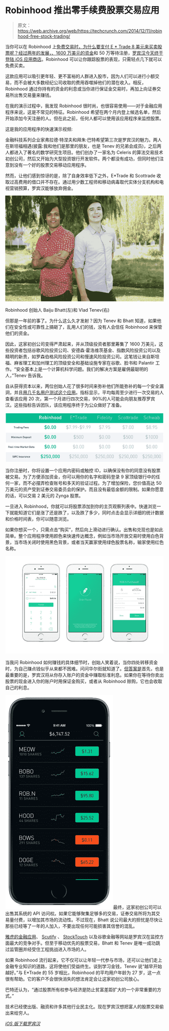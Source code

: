 # Robinhood 推出零手续费股票交易应用 

> 原文：<https://web.archive.org/web/https://techcrunch.com/2014/12/11/robinhood-free-stock-trading/>

当你可以在 Robinhood 上[免费交易时，为什么要支付 E * Trade 8 美元来买卖股票呢？经过两年的发展，](https://web.archive.org/web/20230205201117/https://www.robinhood.com/)[、1600 万美元的资金](https://web.archive.org/web/20230205201117/https://techcrunch.com/2014/09/23/robinhood-stock-app/)和 50 万等待注册，[罗宾汉今天终于登陆 iOS 应用商店](https://web.archive.org/web/20230205201117/https://itunes.apple.com/us/app/robinhood-%240-commission-stock/id938003185?ls=1&mt=8)。Robinhood 可以让你跟踪股票的表现，只需轻点几下就可以免费买卖。

这款应用可以吸引更年轻、更不富裕的人群进入股市，因为人们可以进行小额交易，而不会被大多数经纪公司收取的费用吞噬掉他们的潜在收入。相反，Robinhood 通过你持有的资金的利息或当你进行保证金交易时，再加上向证券交易所出售交易量来赚钱。

在我的演示过程中，我发现 Robinhood 很时尚，也很容易使用——对于金融应用程序来说，这是不常见的特征。Robinhood 希望在两个月内登上候选名单，然后开始添加今天注册的人。但在此之前，任何人都可以使用该应用程序来监控股票。

这是我的应用程序的快速演示视频:

金融科技系列企业家弗拉德·特涅夫和拜朱·巴特希望第三次是罗宾汉的魅力。两人在斯坦福相遇(披露:我和他们是那里的朋友，也是 Tenev 的兄弟会成员)，之后两人都进入了著名的数学研究生项目。他们创办了一家名为 Celeris 的算法交易技术初创公司，然后又开始为大型投资银行开发软件。两个都没有成功，但同时他们注意到没有一个好的股票交易移动应用程序。

然而，让他们感到惊讶的是，除了自身效率低下之外，E*Trade 和 Scottrade 收取过高费用的借口并不存在。通过用少数工程师和移动病毒取代实体分支机构和电视营销预算，罗宾汉能够放弃佣金。

![RobinHood founders Baiju Bhatt (left) and Vlad Tenev (right)](img/1f8b56c0a326802fb60b7d8009901157.png)

Robinhood 创始人 Baiju Bhatt(左)和 Vlad Tenev(右)

但那是一年前的事了。为什么这么久才发射？因为 Tenev 和 Bhatt 知道，如果他们在安全性或可靠性上搞砸了，乱用人们的钱，没有人会信任 Robinhood 来保管他们的资金。

因此，这家初创公司变得严肃起来，并从顶级投资者那里筹集了 1600 万美元，这些投资者包括谷歌风险投资公司、安德森·霍洛维茨基金、指数风险投资公司以及精明的新贵，如罗森伯格风险投资公司和慢速风险投资公司。这笔钱让来自斯坦福、麻省理工和加州理工的顶级安全和基础设施专家在谷歌、脸书和 Palantir 工作。“安全基本上是一个计算机科学问题。我们的解决方案是雇佣最聪明的人，”Tenev 告诉我。

自从获得资本以来，两位创始人花了很多时间来弥补他们所能弥补的每一个安全漏洞，并且[用几千名用户测试这个应用](https://web.archive.org/web/20230205201117/https://techcrunch.com/2014/02/27/trade-stocks-free-robinhood/)。指标显示，平均每周至少进行一次交易的人查看该应用 20 次，第一个月进行四次交易，90%的人可能会向朋友推荐罗宾汉。这些指标告诉团队，该应用程序终于为公众做好了准备。

![screenshot-2013-12-18-at-6-36-44-am](img/e6f2c42bfe029db73024157c01f07abc.png)

当你注册时，你将设置一个应用内密码或触控 ID，以确保没有你的同意没有股票被交易。为了方便添加资金，你可以用你的名字和密码登录 9 家顶级银行中的任何一家，而不必摆弄检查账号和多天的验证过程。为了增加保险，您价值高达 50 万美元的资产受到证券交易委员会的保护。而且没有最低金额的限制。如果你愿意的话，可以交易 2 美元的 Zynga 股票。

一旦进入 Robinhood，你就可以将股票添加到你的主页观察列表中。快速浏览一下就能知道它们是涨了还是跌了，以及跌了多少，同时点击会显示详细的统计数据和价格时间表，你可以随意浏览。

如果你想买一个，只需点击“购买”，然后向上滑动进行确认。出售和兑现也是如此简单。整个应用程序使用颜色来快速传达概念，例如当市场开放交易时使用白色背景，当市场关闭时使用黑色背景，或者当天赢家使用绿色股票名称，输家使用红色名称。

![Robinhood_ThreePhones](img/15ebec4336125ba0cf4bd2a78546a2a3.png)

当我问 Robinhood 如何赚钱的具体细节时，创始人笑着说，当你四处转移资金时，为自己赚点钱似乎从来都不困难。问问华尔街就知道了。[但答案是](https://web.archive.org/web/20230205201117/https://robinhoodapp.zendesk.com/hc/en-us/articles/202853769-How-does-Robinhood-make-money-)首先，也是最重要的是，罗宾汉将从你存入账户的资金中赚取标准利息。如果你在等待你卖出股票的现金进入你的账户时用保证金购买，或者从 Robinhood 赊购，它也会收取自己的利息。

![RobinHood Black](img/887cefaad3bcd030b2e12813f5bd4678.png)最终，这家初创公司可以出售其系统的 API 访问权。如果它能够聚集足够多的交易，证券交易所将为其交易量付费，以增加其市场的流动性。不过现在，Bhatt 说公司最大的担忧是尽快让那些已经等了一年的人加入，不要出现任何可能损害其信誉的混乱。

[雅虎的金融应用](https://web.archive.org/web/20230205201117/https://techcrunch.com/2013/11/06/yahoo-refreshes-its-finance-service-with-updated-ios-apps-and-a-new-website/)、 [Scutify](https://web.archive.org/web/20230205201117/http://www.scutify.com/) 、 [StockTouch](https://web.archive.org/web/20230205201117/https://itunes.apple.com/us/app/stocktouch/id445170859?mt=8) 以及谷歌金融等网站是罗宾汉在监控方面最大的竞争对手。但至于移动优先的股票交易，Bhatt 和 Tenev 是唯一成功跳过监管圈并经受住工程挑战进入市场的人。

如果 Robinhood 流行起来，它不仅可以让年轻一代参与市场，还可以让他们走上金融专业知识的道路，这将使他们受益终生。谈到学习金钱，Tenev 说“越早开始越好。”与 E*Trade 的 55 岁相比，Robinhood 的平均用户年龄为 27 岁，这一点很有帮助。它的客户不会很快消失的想法肯定会让这家初创公司放心。

巴特还认为，“通过股票所有权参与经济是防止贫富差距扩大的一个非常重要的方式。”

技术已经使出版、融资和许多其他行业民主化。现在罗宾汉想把富人的股票交易偷出来给穷人。

[*iOS 版下载罗宾汉*](https://web.archive.org/web/20230205201117/https://www.robinhood.com/)